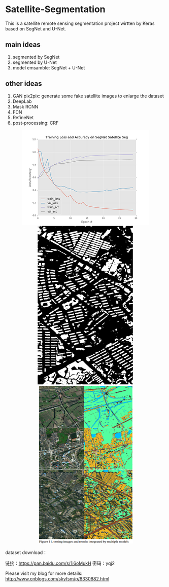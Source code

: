 # Satellite-Segmentation

This is a satellite remote sensing segmentation project wirtten by Keras based on SegNet and U-Net.

## main ideas
1. segmented by SegNet
2. segmented by U-Net
3. model emsamble: SegNet + U-Net

## other ideas
1. GAN pix2pix: generate some fake satellite images to enlarge the dataset
2. DeepLab
3. Mask RCNN
4. FCN
5. RefineNet
6. post-processing: CRF

<div align="center">
<img src="./1.png" height="300px" alt="图片说明" >
</div>


<div align="center">
<img src="./3.png" height="500px" width="300px" alt="图片说明" >
<img src="./2.png" height="500px" width="300px" alt="图片说明" >
</div>



dataset download：

链接：https://pan.baidu.com/s/1i6oMukH 密码：yqj2


Please visit my blog for more details: http://www.cnblogs.com/skyfsm/p/8330882.html

